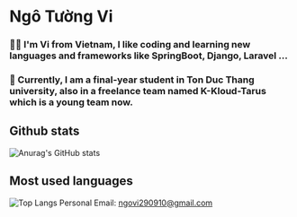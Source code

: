 # Ngô Tường Vi
### 🧑‍💻 I'm Vi from Vietnam, I like coding and learning new languages and frameworks like SpringBoot, Django, Laravel ...  
### 🍿 Currently, I am a final-year student in Ton Duc Thang university, also in a freelance team named K-Kloud-Tarus which is a young team now. 

## Github stats
![Anurag's GitHub stats](https://github-readme-stats.vercel.app/api?username=ngovi-2909&show_icons=true&theme=gruvbox)

## Most used languages 
![Top Langs](https://github-readme-stats.vercel.app/api/top-langs/?username=ngovi-2909&layout=compact)
Personal Email: ngovi290910@gmail.com
<!--
**ngovi-2909/ngovi-2909** is a ✨ _special_ ✨ repository because its `README.md` (this file) appears on your GitHub profile.

Here are some ideas to get you started:

- 🔭 I’m currently working on ...
- 🌱 I’m currently learning ...
- 👯 I’m looking to collaborate on ...
- 🤔 I’m looking for help with ...
- 💬 Ask me about ...
- 📫 How to reach me: ...
- 😄 Pronouns: ...
- ⚡ Fun fact: ...
-->
